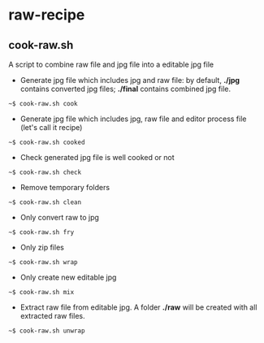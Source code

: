 raw-recipe
==========

## cook-raw.sh

A script to combine raw file and jpg file into a editable jpg file

- Generate jpg file which includes jpg and raw file: by default, **./jpg** contains converted jpg files; **./final** contains combined jpg file.
```
~$ cook-raw.sh cook
```

- Generate jpg file which includes jpg, raw file and editor process file (let's call it recipe)
```
~$ cook-raw.sh cooked
```

- Check generated jpg file is well cooked or not
```
~$ cook-raw.sh check
```

- Remove temporary folders
```
~$ cook-raw.sh clean
```

- Only convert raw to jpg
```
~$ cook-raw.sh fry
```

- Only zip files
```
~$ cook-raw.sh wrap
```

- Only create new editable jpg
```
~$ cook-raw.sh mix
```

- Extract raw file from editable jpg. A folder **./raw** will be created with all extracted raw files.
```
~$ cook-raw.sh unwrap
```
